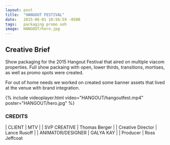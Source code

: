 ```yaml
---
layout: post
title:  "HANGOUT FESTIVAL"
date:   2015-06-01 10:56:59 -0500
tags:   packaging promo ooh
image:	HANGOUT/hero.jpg	
---
```


## Creative Brief

Show packaging for the 2015 Hangout Festival that aired on multiple viacom properties.  Full show packaing with open, lower thirds, transitions, mortises, as well as promo spots were created.  

For out of home needs we worked on created some banner assets that lived at the venue with brand integration.  

{% include videoplayer.html video="HANGOUT/hangoutfest.mp4" poster="HANGOUT/hero.jpg" %}

### CREDITS


| CLIENT | MTV |
| SVP CREATIVE | Thomas Berger |
| Creative Director | Lance Rusoff |
| ANIMATOR/DESIGNER | GALYA KAY |
| Producer | Ross Jeffcoat
